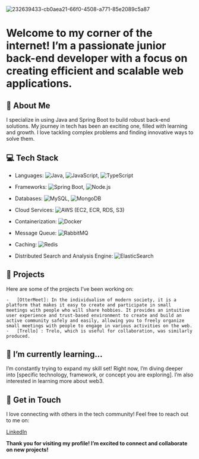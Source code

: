 
![232639433-cb0aea21-66f0-4508-a771-85e2089c5a87](https://github.com/user-attachments/assets/d66528ce-c08c-4c69-8a02-6f894aee664c)


# Welcome to my corner of the internet! I’m a passionate junior back-end developer with a focus on creating efficient and scalable web applications.

## 🚀 About Me

I specialize in using Java and Spring Boot to build robust back-end solutions. My journey in tech has been an exciting one, filled with learning and growth. I love tackling complex problems and finding innovative ways to solve them.

## 💻 Tech Stack

- Languages: 
 ![Java](https://img.shields.io/badge/Java-ED8B00?style=for-the-badge&logo=openjdk&logoColor=white), ![JavaScript](https://img.shields.io/badge/JavaScript-F7DF1E?style=for-the-badge&logo=JavaScript&logoColor=white), ![TypeScript](https://img.shields.io/badge/TypeScript-007ACC?style=for-the-badge&logo=typescript&logoColor=white)

- Frameworks: 
 ![Spring Boot](https://img.shields.io/badge/Spring-6DB33F?style=for-the-badge&logo=spring&logoColor=white), ![Node.js](https://img.shields.io/badge/Node.js-43853D?style=for-the-badge&logo=node.js&logoColor=white)

- Databases: 
 ![MySQL](https://img.shields.io/badge/MySQL-00000F?style=for-the-badge&logo=mysql&logoColor=white), ![MongoDB](https://img.shields.io/badge/MongoDB-4EA94B?style=for-the-badge&logo=mongodb&logoColor=white)

- Cloud Services: 
 ![AWS ](https://img.shields.io/badge/Amazon_AWS-FF9900?style=for-the-badge&logo=amazonaws&logoColor=whit) (EC2, ECR, RDS, S3)

- Containerization:
 ![Docker](https://img.shields.io/badge/docker-%230db7ed.svg?style=for-the-badge&logo=docker&logoColor=white)

- Message Queue: 
 ![RabbitMQ](https://img.shields.io/badge/rabbitmq-%23FF6600.svg?&style=for-the-badge&logo=rabbitmq&logoColor=white)

- Caching: 
 ![Redis](https://img.shields.io/badge/redis-%23DD0031.svg?&style=for-the-badge&logo=redis&logoColor=white)

- Distributed Search and Analysis Engine:
![ElasticSearch](https://img.shields.io/badge/-ElasticSearch-005571?style=for-the-badge&logo=elasticsearch)

## 🌟 Projects

Here are some of the projects I’ve been working on:

	-	[OtterMeet]: In the individualism of modern society, it is a platform that makes it easy to create and participate in small meetings with people who will share hobbies. It provides an intuitive user experience and trust-based environment to create and build an active community safely and easily, allowing you to freely organize small meetings with people to engage in various activities on the web.
 	- 	[Trello] : Trelo, which is useful for collaboration, was similarly produced.

## 🌱 I’m currently learning…

I’m constantly trying to expand my skill set! Right now, I’m diving deeper into [specific technology, framework, or concept you are exploring]. I’m also interested in learning more about web3.

## 💬 Get in Touch

I love connecting with others in the tech community! Feel free to reach out to me on:

[LinkedIn](www.linkedin.com/in/민주-김-721a8233a)
 

**Thank you for visiting my profile! I’m excited to connect and collaborate on new projects!**
